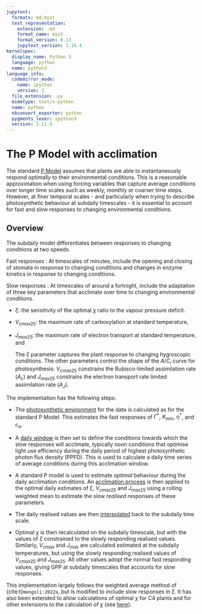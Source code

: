 ```yaml
---
jupytext:
  formats: md:myst
  text_representation:
    extension: .md
    format_name: myst
    format_version: 0.13
    jupytext_version: 1.16.4
kernelspec:
  display_name: Python 3
  language: python
  name: python3
language_info:
  codemirror_mode:
    name: ipython
    version: 3
  file_extension: .py
  mimetype: text/x-python
  name: python
  nbconvert_exporter: python
  pygments_lexer: ipython3
  version: 3.11.9
---
```


# The P Model with acclimation

The standard [P Model](../pmodel_details/pmodel_overview.md) assumes that plants are
able to instantaneously respond optimally to their environmental conditions. This is a
reasonable approximation when using forcing variables that capture average conditions
over longer time scales such as weekly, monthly or coarser time steps. However, at finer
temporal scales - and particularly when trying to describe photosynthetic behaviour at
subdaily timescales - it is essential to account for fast and slow responses to changing
environmental conditions.

## Overview

The subdaily model differentiates between responses to changing conditions at two
speeds.

Fast responses
: At timescales of minutes,  include the opening and closing of stomata in response to
  changing conditions and changes in enzyme kinetics in response to changing conditions.

Slow responses
: At timescales of around a fortnight, include the adaptation of three key parameters
  that acclimate over time to changing environmental conditions.

* $\xi$: the sensitivity of the optimal $\chi$ ratio to the vapour pressure deficit.
* $V_{cmax25}$: the maximum rate of carboxylation at standard temperature,
* $J_{max25}$: the maximum rate of electron transport at standard temperature, and

  The $\xi$ parameter captures the plant response to changing hygroscopic conditions.
  The other parameters control the shape of the $A$/$C_i$ curve for photosynthesis:
  $V_{cmax25}$ constrains the Rubisco-limited assimilation rate ($A_c$) and $J_{max25}$
  constrains the electron transport rate limited assimilation rate ($A_J$).

The implementation has the following steps:

* The [photosynthetic environment](../pmodel_details/photosynthetic_environment) for the
  data is calculated as for the standard P Model. This estimates the fast responses of
  $\Gamma^*$, $K_{mm}$, $\eta^*$, and $c_a$.

* A [daily window](acclimation.md#the-acclimation-window) is then set to define the
  conditions towards which the slow responses will acclimate, typically noon conditions
  that optimise light use efficiency during the daily period of highest photosynthetic
  photon flux density (PPFD). This is used to calculate a daily time series of average
  conditions during this acclimation window.

* A standard P model is used to estimate *optimal* behaviour during the daily
  acclimation conditions. An [acclimation
  process](acclimation.md#estimating-realised-responses) is then applied to the optimal
  daily estimates of $\xi$, $V_{cmax25}$ and $J_{max25}$ using a rolling weighted mean to
  estimate the slow *realised* responses of these parameters.

* The daily realised values are then
  [interpolated](acclimation.md#interpolation-of-realised-values-to-subdaily-timescales)
  back to the subdaily time scale.

* Optimal $\chi$ is then recalculated on the subdaily timescale, but with the values of
  $\xi$ constrained to the slowly responding realised values. Similarly, $V_{cmax}$ and
  $J_{max}$ are calculated estimated at the subdaily temperatures, but using the
  slowly responding realised values of  $V_{cmax25}$ and $J_{max25}$. All other values
  adopt the normal fast responding values, giving GPP at subdaily timescales that
  accounts for slow responses.

This implementation largely follows the weighted average method of
{cite:t}`mengoli:2022a`, but is modified to include slow responses in $\xi$. It has also
been extended to allow calculations of optimal $\chi$ for C4 plants and for other
extensions to the calculation of $\chi$ (see [here](../pmodel_details/optimal_chi.md)).
